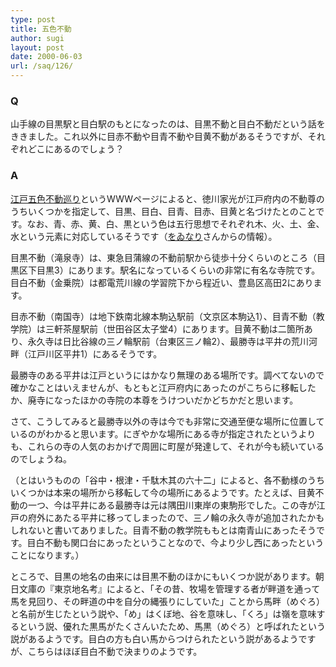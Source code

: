 ```yaml
---
type: post
title: 五色不動
author: sugi
layout: post
date: 2000-06-03
url: /saq/126/
---
```

### Q 

山手線の目黒駅と目白駅のもとになったのは、目黒不動と目白不動だという話をききました。これ以外に目赤不動や目青不動や目黄不動があるそうですが、それぞれどこにあるのでしょう？

### A 

<a href="http://www.mars.dti.ne.jp/~tomiaki/goshiki/gmain.html" onclick="_gaq.push(['_trackEvent', 'outbound-article', 'http://www.mars.dti.ne.jp/~tomiaki/goshiki/gmain.html', '江戸五色不動巡り']);" >江戸五色不動巡り</a>というWWWページによると、徳川家光が江戸府内の不動尊のうちいくつかを指定して、目黒、目白、目青、目赤、目黄と名づけたとのことです。なお、青、赤、黄、白、黒という色は五行思想でそれぞれ木、火、土、金、水という元素に対応しているそうです（<a href="http://www5.airnet.ne.jp/~woinary/" onclick="_gaq.push(['_trackEvent', 'outbound-article', 'http://www5.airnet.ne.jp/~woinary/', 'をゐなり']);" >をゐなり</a>さんからの情報）。

目黒不動（滝泉寺）は、東急目蒲線の不動前駅から徒歩十分くらいのところ（目黒区下目黒3）にあります。駅名になっているくらいの非常に有名な寺院です。目白不動（金乗院）は都電荒川線の学習院下から程近い、豊島区高田2にあります。

目赤不動（南国寺）は地下鉄南北線本駒込駅前（文京区本駒込1）、目青不動（教学院）は三軒茶屋駅前（世田谷区太子堂4）にあります。目黄不動は二箇所あり、永久寺は日比谷線の三ノ輪駅前（台東区三ノ輪2）、最勝寺は平井の荒川河畔（江戸川区平井1）にあるそうです。

最勝寺のある平井は江戸というにはかなり無理のある場所です。調べてないので確かなことはいえませんが、もともと江戸府内にあったのがこちらに移転したか、廃寺になったほかの寺院の本尊をうけついだかどちかだと思います。

さて、こうしてみると最勝寺以外の寺は今でも非常に交通至便な場所に位置しているのがわかると思います。にぎやかな場所にある寺が指定されたというよりも、これらの寺の人気のおかげで周囲に町屋が発達して、それが今も続いているのでしょうね。

（とはいうものの「谷中・根津・千駄木其の六十二」によると、各不動様のうちいくつかは本来の場所から移転して今の場所にあるようです。たとえば、目黄不動の一つ、今は平井にある最勝寺は元は隅田川東岸の東駒形でした。この寺が江戸の府外にあたる平井に移ってしまったので、三ノ輪の永久寺が追加されたかもしれないと書いてありました。目青不動の教学院ももとは南青山にあったそうです。目白不動も関口台にあったということなので、今より少し西にあったということになります。）

ところで、目黒の地名の由来には目黒不動のほかにもいくつか説があります。朝日文庫の『東京地名考』によると、「その昔、牧場を管理する者が畔道を通って馬を見回り、その畔道の中を自分の縄張りにしていた」ことから馬畔（めぐろ）と名前が生じたという説や、「め」はくぼ地、谷を意味し、「くろ」は嶺を意味するという説、優れた黒馬がたくさんいたため、馬黒（めぐろ）と呼ばれたという説があるようです。目白の方も白い馬からつけられたという説があるようですが、こちらはほぼ目白不動で決まりのようです。